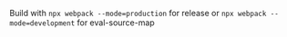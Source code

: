 Build with `npx webpack --mode=production` for release or `npx webpack --mode=development` for eval-source-map
